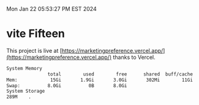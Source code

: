 Mon Jan 22 05:53:27 PM EST 2024

# vite Fifteen


This project is live at [https://marketingpreference.vercel.app/](https://marketingpreference.vercel.app/) thanks to Vercel.

```bash
System Memory
               total        used        free      shared  buff/cache   available
Mem:            15Gi       1.9Gi       3.0Gi       302Mi        11Gi        13Gi
Swap:          8.0Gi          0B       8.0Gi
System Storage
289M	.
```
```bash
